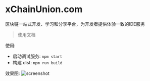 # xChainUnion.com

区块链一站式开发、学习和分享平台，为开发者提供体验一致的IDE服务

> 使用文档

使用:

* 启动调试服务: `npm start`
* 构建 dist: `npm run build`



效果图:
![screenshot](https://github.com/syslink/xchainunion/tree/master/public/firstpage.png)
